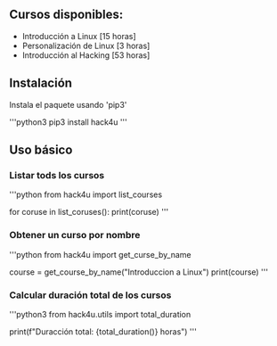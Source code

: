 ## Cursos disponibles:

- Introducción a Linux [15 horas]
- Personalización de Linux [3 horas]
- Introducción al Hacking [53 horas]

## Instalación

Instala el paquete usando 'pip3'

'''python3
pip3 install hack4u
'''

## Uso básico

### Listar tods los cursos

'''python
from hack4u import list_courses

for coruse in list_coruses():
  print(coruse)
'''

### Obtener un curso por nombre

'''python
from hack4u import get_curse_by_name

course = get_course_by_name("Introduccion a Linux")
print(course)
'''

### Calcular duración total de los cursos

'''python3
from hack4u.utils import total_duration

print(f"Duracción total: {total_duration()} horas")
'''